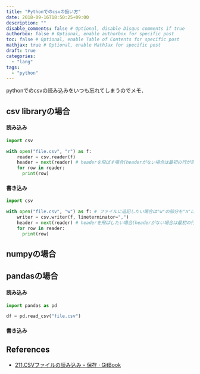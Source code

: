 ```yaml
---
title: "Pythonでのcsvの扱い方"
date: 2018-09-16T18:50:25+09:00
description: ""
disable_comments: false # Optional, disable Disqus comments if true
authorbox: false # Optional, enable authorbox for specific post
toc: false # Optional, enable Table of Contents for specific post
mathjax: true # Optional, enable MathJax for specific post
draft: true
categories:
  - "lang"
tags:
  - "python"
---
```


pythonでのcsvの読み込みをいつも忘れてしまうのでメモ．

## csv libraryの場合
#### 読み込み
```Python
import csv

with open("file.csv", "r") as f:
    reader = csv.reader(f)
    header = next(reader) # headerを飛ばす場合(headerがない場合は最初の行が飛ばされるので注意)
    for row in reader:
      print(row)
```

#### 書き込み
```Python
import csv

with open("file.csv", "w") as f: # ファイルに追記したい場合は"w"の部分を"a"にする
    writer = csv.writer(f, lineterminator=",")
    header = next(reader) # headerを飛ばしたい場合(headerがない場合は最初の行が飛ばされるので注意)
    for row in reader:
      print(row)
```

## numpyの場合

## pandasの場合
#### 読み込み
```Python
import pandas as pd

df = pd.read_csv("file.csv")
```

#### 書き込み

## References
- [211.CSVファイルの読み込み・保存 · GitBook](http://docs.fabo.io/python/numpy/numpy012.html)
